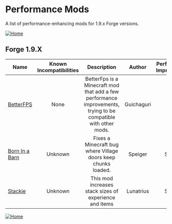 # Performance Mods

A list of performance-enhancing mods for 1.9.x Forge versions.

[![Home](https://i.imgur.com/zGuelkW.png)](/README.md)

## Forge 1.9.X

| Name | Known Incompatibilities | Description | Author | Performance Improvement | [Label](/README.md/#labels) |
| --- | :---: | :---: | :---: | :---: | :---: |
| [BetterFPS](https://www.curseforge.com/minecraft/mc-mods/betterfps) | None | BetterFps is a Minecraft mod that add a few performance improvements, trying to be compatible with other mods. | Guichaguri | Both | None |
| [Born In a Barn](https://www.curseforge.com/minecraft/mc-mods/born-in-a-barn) | Unknown | Fixes a Minecraft bug where Village doors keep chunks loaded. | Speiger | Server | None |
| [Stackie](https://www.curseforge.com/minecraft/mc-mods/stackie) | Unknown | This mod increases stack sizes of experience and items | Lunatrius | Server | None |

[![Home](https://i.imgur.com/zGuelkW.png)](/README.md)
